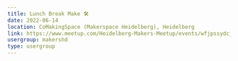 ```yaml
---
title: Lunch Break Make 🛠️
date: 2022-06-14
location: CoMakingSpace (Makerspace Heidelberg), Heidelberg
link: https://www.meetup.com/Heidelberg-Makers-Meetup/events/wfjpssydcjbsb/
usergroup: makershd
type: usergroup
---
```

